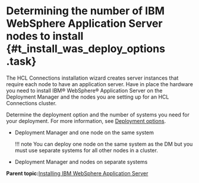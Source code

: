 # Determining the number of IBM WebSphere Application Server nodes to install {#t_install_was_deploy_options .task}

The HCL Connections installation wizard creates server instances that require each node to have an application server. Have in place the hardware you need to install IBM® WebSphere® Application Server on the Deployment Manager and the nodes you are setting up for an HCL Connections cluster.

Determine the deployment option and the number of systems you need for your deployment. For more information, see [Deployment options](../plan/c_planning_the_installation.md).

-   Deployment Manager and one node on the same system

    !!! note
        You can deploy one node on the same system as the DM but you must use separate systems for all other nodes in a cluster.

-   Deployment Manager and nodes on separate systems

**Parent topic:**[Installing IBM WebSphere Application Server](../install/t_install_was.md)

